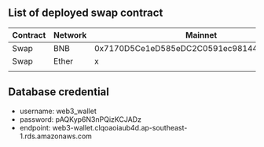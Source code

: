 ## List of deployed swap contract

| Contract | Network | Mainnet                                    | Testnet                                    |
| -------- | ------- | ------------------------------------------ | ------------------------------------------ |
| Swap     | BNB     | 0x7170D5Ce1eD585eDC2C0591ec98144D905e396a0 | X                                          |
| Swap     | Ether   | x                                          | 0xb8e3d106D8185bd50dd3cb220f48e0D5370276D2 |
|          |         |                                            |                                            |

## Database credential

- username: web3_wallet
- password: pAQKyp6N3nPQizKCJADz
- endpoint: web3-wallet.clqoaoiaub4d.ap-southeast-1.rds.amazonaws.com
